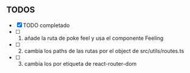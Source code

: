 ## TODOS

- [x] TODO completado
- [ ] 1. añade la ruta de poke feel y usa el componente Feeling
- [ ] 2. cambia los paths de las rutas por el object de src/utils/routes.ts
- [ ] 3. cambia los <a></a> por etiqueta de react-router-dom
